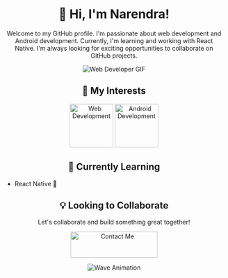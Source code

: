 <!-- Add a custom title and introduction -->
<h1 align="center">👋 Hi, I'm Narendra!</h1>
<p align="center">Welcome to my GitHub profile. I'm passionate about web development and Android development. Currently, I'm learning and working with React Native. I'm always looking for exciting opportunities to collaborate on GitHub projects.</p>

<!-- Add a GIF animation to grab attention -->
<p align="center">
  <img src="https://media.giphy.com/media/your-gif-url.gif" alt="Web Developer GIF">
</p>

<!-- Add custom icons and animations for your interests -->
<h2 align="center">🚀 My Interests</h2>
<p align="center">
  <img src="https://your-web-development-icon.png" alt="Web Development" width="100" height="100">
  <img src="https://your-android-development-icon.png" alt="Android Development" width="100" height="100">
</p>

<!-- Create an animated list for your current learning -->
<h2 align="center">🌱 Currently Learning</h2>
<p align="center">
  <ul>
    <li>React Native 📱</li>
  </ul>
</p>

<!-- Add a call to action for collaboration with animation -->
<h2 align="center">💡 Looking to Collaborate</h2>
<p align="center">
  Let's collaborate and build something great together!
</p>

<!-- Add a custom button with animation -->
<p align="center">
  <a href="mailto:Narendrac024@gmail.com">
    <img src="https://your-button-image.png" alt="Contact Me" width="200" height="60">
  </a>
</p>

<!-- Add a footer with a wave animation -->
<p align="center">
  <img src="https://your-wave-animation.gif" alt="Wave Animation">
</p>

